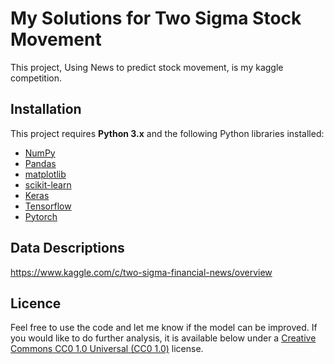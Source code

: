 # My Solutions for Two Sigma Stock Movement

This project, Using News to predict stock movement, is my kaggle competition. 


## Installation

This project requires **Python 3.x** and the following Python libraries installed:

- [NumPy](http://www.numpy.org/)
- [Pandas](http://pandas.pydata.org)
- [matplotlib](http://matplotlib.org/)
- [scikit-learn](http://scikit-learn.org/stable/)
- [Keras](https://keras.io/ ) 
- [Tensorflow](https://www.tensorflow.org/)
- [Pytorch](https://pytorch.org/)

## Data Descriptions

https://www.kaggle.com/c/two-sigma-financial-news/overview


## Licence
Feel free to use the code and let me know if the model can be improved. If you would like to do further analysis, it is available below under a [Creative Commons CC0 1.0 Universal (CC0 1.0)](https://creativecommons.org/publicdomain/zero/1.0/) license. 

